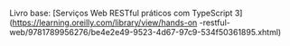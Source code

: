 Livro base: [Serviços Web RESTful práticos com TypeScript 3](https://learning.oreilly.com/library/view/hands-on
-restful-web/9781789956276/be4e2e49-9523-4d67-97c9-534f50361895.xhtml)
